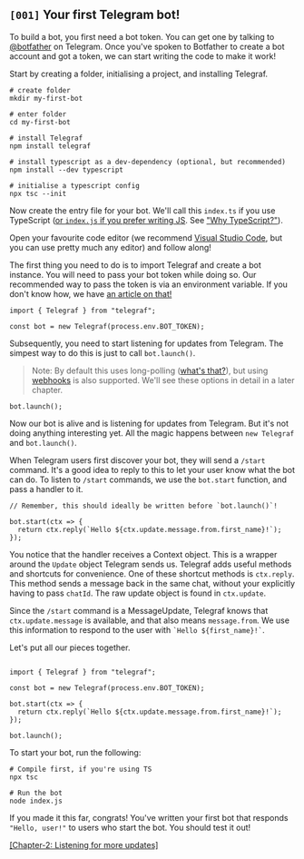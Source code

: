 ## `[001]` Your first Telegram bot!

To build a bot, you first need a bot token. You can get one by talking to [@botfather](https://t.me/botfather) on Telegram. Once you've spoken to Botfather to create a bot account and got a token, we can start writing the code to make it work!

<!-- TODO@mkr// New achievement: Acquired Token! -->

Start by creating a folder, initialising a project, and installing Telegraf.

```shell
# create folder
mkdir my-first-bot

# enter folder
cd my-first-bot

# install Telegraf
npm install telegraf

# install typescript as a dev-dependency (optional, but recommended)
npm install --dev typescript

# initialise a typescript config
npx tsc --init
```

Now create the entry file for your bot. We'll call this `index.ts` if you use TypeScript (<u>or `index.js` if you prefer writing JS</u>. See ["Why TypeScript?"](TODO@mkr//write-article)).

Open your favourite code editor (we recommend [Visual Studio Code](https://code.visualstudio.com), but you can use pretty much any editor) and follow along!

The first thing you need to do is to import Telegraf and create a bot instance. You will need to pass your bot token while doing so. Our recommended way to pass the token is via an environment variable. If you don't know how, we have [an article on that!](TODO@mkr//write-article)

```TS (Node)
import { Telegraf } from "telegraf";

const bot = new Telegraf(process.env.BOT_TOKEN);
```

Subsequently, you need to start listening for updates from Telegram. The simpest way to do this is just to call `bot.launch()`.

> Note: By default this uses long-polling ([what's that?](TODO@mkr//write-article)), but using [webhooks](TODO@mkr//write-article) is also supported. We'll see these options in detail in a later chapter.

```TS (Node)
bot.launch();
```

Now our bot is alive and is listening for updates from Telegram. But it's not doing anything interesting yet. All the magic happens between `new Telegraf` and `bot.launch()`.

When Telegram users first discover your bot, they will send a `/start` command. It's a good idea to reply to this to let your user know what the bot can do. To listen to `/start` commands, we use the `bot.start` function, and pass a handler to it.

```TS (Node)
// Remember, this should ideally be written before `bot.launch()`!

bot.start(ctx => {
  return ctx.reply(`Hello ${ctx.update.message.from.first_name}!`);
});
```

You notice that the handler receives a Context object. This is a wrapper around the `Update` object Telegram sends us. Telegraf adds useful methods and shortcuts for convenience. One of these shortcut methods is `ctx.reply`. This method sends a message back in the same chat, without your explicitly having to pass `chatId`. The raw update object is found in `ctx.update`.

Since the `/start` command is a MessageUpdate, Telegraf knows that `ctx.update.message` is available, and that also means `message.from`. We use this information to respond to the user with <code>\`Hello ${first_name}!\`</code>.

Let's put all our pieces together.

```TS (Node)

import { Telegraf } from "telegraf";

const bot = new Telegraf(process.env.BOT_TOKEN);

bot.start(ctx => {
  return ctx.reply(`Hello ${ctx.update.message.from.first_name}!`);
});

bot.launch();
```

To start your bot, run the following:

```shell
# Compile first, if you're using TS
npx tsc

# Run the bot
node index.js
```

If you made it this far, congrats! You've written your first bot that responds `"Hello, user!"` to users who start the bot. You should test it out!

<!-- TODO@mkr// New achievement: Responded to your first message! -->

[[Chapter-2: Listening for more updates]](./002-listen-and-respond.md)

